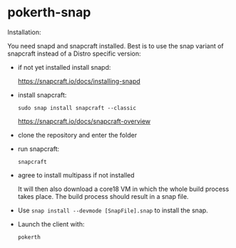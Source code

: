 # pokerth-snap

Installation:

You need snapd and snapcraft installed. Best is to use the snap variant of snapcraft instead of a Distro specific version:

* if not yet installed install snapd:

  https://snapcraft.io/docs/installing-snapd

* install snapcraft:

  `sudo snap install snapcraft --classic`
  
  https://snapcraft.io/docs/snapcraft-overview

* clone the repository and enter the folder

* run snapcraft:

  `snapcraft`

* agree to install multipass if not installed

  It will then also download a core18 VM in which the whole build process takes place. The build process should result in a snap file.

* Use `snap install --devmode [SnapFile].snap` to install the snap.

* Launch the client with:

  `pokerth`


